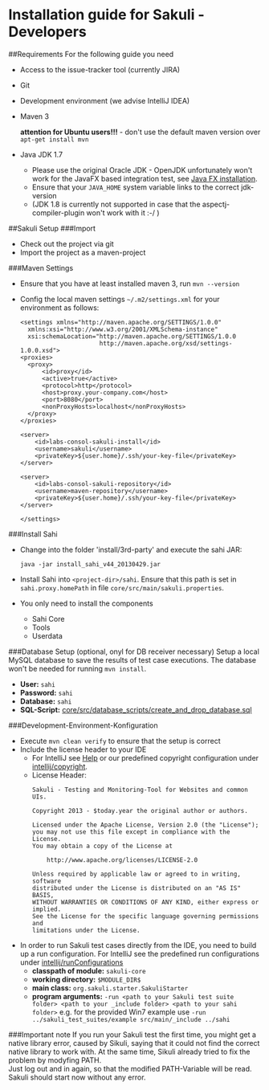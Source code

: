 # Installation guide for Sakuli - Developers

##Requirements
For the following guide you need

* Access to the issue-tracker tool (currently JIRA)
* Git
* Development environment (we advise IntelliJ IDEA)
* Maven 3 

  __attention for Ubuntu users!!!__ - don't use the default maven version over `apt-get install mvn`
* Java JDK 1.7
  * Please use the original Oracle JDK - OpenJDK unfortunately won't work for the JavaFX based integration test, see [Java FX installation](java_fx_installation). 
  * Ensure that your `JAVA_HOME` system variable links to the correct jdk-version
  * (JDK 1.8 is currently not supported in case that the aspectj-compiler-plugin won't work with it :-/ )


##Sakuli Setup
###Import
* Check out the project via git
* Import the project as a maven-project

###Maven Settings
* Ensure that you have at least installed maven 3, run `mvn --version`
* Config the local maven settings `~/.m2/settings.xml` for your environment as follows:
    
     ```
     <settings xmlns="http://maven.apache.org/SETTINGS/1.0.0"
       xmlns:xsi="http://www.w3.org/2001/XMLSchema-instance"
       xsi:schemaLocation="http://maven.apache.org/SETTINGS/1.0.0
                           http://maven.apache.org/xsd/settings-1.0.0.xsd">
     <proxies>
       <proxy>
           <id>proxy</id>
           <active>true</active>
           <protocol>http</protocol>
           <host>proxy.your-company.com</host>
           <port>8080</port>
           <nonProxyHosts>localhost</nonProxyHosts>
       </proxy>
     </proxies>
     
     <server>
         <id>labs-consol-sakuli-install</id>
         <username>sakuli</username>
         <privateKey>${user.home}/.ssh/your-key-file</privateKey>
     </server>
 
     <server>
         <id>labs-consol-sakuli-repository</id>
         <username>maven-repository</username>
         <privateKey>${user.home}/.ssh/your-key-file</privateKey>
     </server>
     
     </settings>
     
     ```

###Install Sahi
* Change into the folder 'install/3rd-party' and execute the sahi JAR:

    ```
    java -jar install_sahi_v44_20130429.jar
    ```

* Install Sahi into `<project-dir>/sahi`. Ensure that this path is set in `sahi.proxy.homePath` in file
  `core/src/main/sakuli.properties`.

* You only need to install the components
	* Sahi Core
	* Tools
	* Userdata

###Database Setup (optional, onyl for DB receiver necessary)
Setup a local MySQL database to save the results of test case executions. The database won't be needed for running `mvn install`.

* __User:__ `sahi`
* __Password:__ `sahi`
* __Database:__ `sahi`
* __SQL-Script:__ [core/src/database_scripts/create_and_drop_database.sql](/core/src/database_scripts/create_and_drop_database.sql)


###Development-Environment-Konfiguration
* Execute `mvn clean verify` to ensure that the setup is correct
* Include the license header to your IDE
  * For IntelliJ see [Help](http://www.jetbrains.com/idea/webhelp/generating-and-updating-copyright-notice.html) or our predefined copyright configuration under [intellij/copyright](intellij/copyright).
  * License Header:
    ```
    Sakuli - Testing and Monitoring-Tool for Websites and common UIs.

    Copyright 2013 - $today.year the original author or authors.

    Licensed under the Apache License, Version 2.0 (the "License");
    you may not use this file except in compliance with the License.
    You may obtain a copy of the License at

        http://www.apache.org/licenses/LICENSE-2.0

    Unless required by applicable law or agreed to in writing, software
    distributed under the License is distributed on an "AS IS" BASIS,
    WITHOUT WARRANTIES OR CONDITIONS OF ANY KIND, either express or implied.
    See the License for the specific language governing permissions and
    limitations under the License.
    ```
* In order to run Sakuli test cases directly from the IDE, you need to build up a run configuration. For IntelliJ see the predefined run configurations under [intellij/runConfigurations](intellij/runConfigurations)
  * __classpath of module:__ `sakuli-core`
  * __working directory:__ `$MODULE_DIR$`
  * __main class:__ `org.sakuli.starter.SakuliStarter`
  * __program arguments:__ 
    ```-run <path to your Sakuli test suite folder> <path to your _include folder> <path to your sahi folder>```
    e.g. for the provided Win7 example use `-run ../sakuli_test_suites/example src/main/_include ../sahi`


###Important note
If you run your Sakuli test the first time, you might get a native library error, caused by Sikuli, saying that it could not find the correct native library to work with. At the same time, Sikuli already tried to fix the problem by modyfing PATH.  
Just log out and in again, so that the modified PATH-Variable will be read. Sakuli should start now without any error. 
